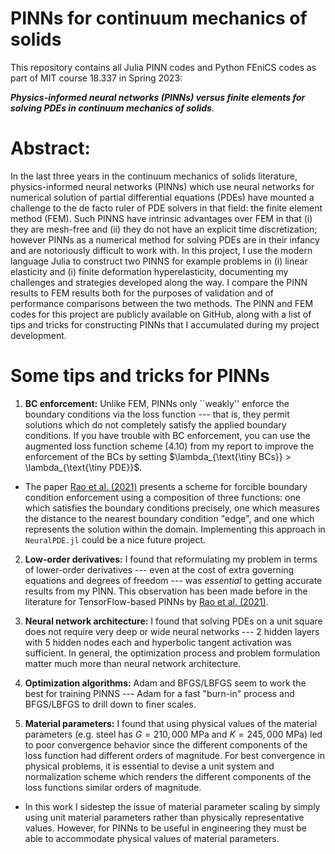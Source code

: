 # PINNs for continuum mechanics of solids

This repository contains all Julia PINN codes and Python FEniCS codes as part of MIT course 18.337 in Spring 2023:

***Physics-informed neural networks (PINNs) versus finite elements for solving PDEs in continuum mechanics of solids***.

# Abstract:

In the last three years in the continuum mechanics of solids literature, physics-informed neural networks (PINNs) which use neural networks for numerical solution of partial differential equations (PDEs) have mounted a challenge to the de facto ruler of PDE solvers in that field: the finite element method (FEM). Such PINNS have intrinsic advantages over FEM in that (i) they are mesh-free and (ii) they do not have an explicit time discretization; however PINNs as a numerical method for solving PDEs are in their infancy and are notoriously difficult to work with. In this project, I use the modern language Julia to construct two PINNS for example problems in (i) linear elasticity and (i) finite deformation hyperelasticity, documenting my challenges and strategies developed along the way. I compare the PINN results to FEM results both for the purposes of validation and of performance comparisons between the two methods. The PINN and FEM codes for this project are publicly available on GitHub, along with a list of tips and tricks for constructing PINNs that I accumulated during my project development.


# Some tips and tricks for PINNs

1.  **BC enforcement:** Unlike FEM, PINNs only ``weakly'' enforce the boundary conditions via the loss function --- that is, they permit solutions which do not completely satisfy the applied boundary conditions. If you have trouble with BC enforcement, you can use the augmented loss function scheme (4.10) from my report to improve the enforcement of the BCs by setting $\lambda_{\text{\tiny BCs}} > \lambda_{\text{\tiny PDE}}$.


 - The paper [Rao et al. (2021)](https://ascelibrary.org/doi/full/10.1061/%28ASCE%29EM.1943-7889.0001947) presents a scheme for forcible boundary condition enforcement using a composition of three functions: one which satisfies the boundary conditions precisely, one which measures the distance to the nearest boundary condition "edge", and one which represents the solution within the domain. Implementing this approach in `NeuralPDE.jl` could be a nice future project.

2. **Low-order derivatives:** I found that reformulating my problem in terms of lower-order derivatives --- even at the cost of extra governing equations and degrees of freedom --- was *essential* to getting accurate results from my PINN. This observation has been made before in the literature for TensorFlow-based PINNs by [Rao et al. (2021)](https://ascelibrary.org/doi/full/10.1061/%28ASCE%29EM.1943-7889.0001947). 

3.  **Neural network architecture:** I found that solving PDEs on a unit square does not require very deep or wide neural networks --- 2 hidden layers with 5 hidden nodes each and hyperbolic tangent activation was sufficient. In general, the optimization process and problem formulation matter much more than neural network architecture.

4. **Optimization algorithms:** Adam and BFGS/LBFGS seem to work the best for training PINNS --- Adam for a fast "burn-in" process and BFGS/LBFGS to drill down to finer scales.

5. **Material parameters:** I found that using physical values of the material parameters (e.g. steel has  $G=210,000$ MPa and $K = 245,000$ MPa) led to poor convergence behavior since the different components of the loss function had different orders of magnitude. For best convergence in physical problems, it is essential to devise a unit system and normalization scheme which renders the different components of the loss functions similar orders of magnitude.

- In this work I sidestep the issue of material parameter scaling by simply using unit material parameters rather than physically representative values. However, for PINNs to be useful in engineering they must be able to accommodate physical values of material parameters.

